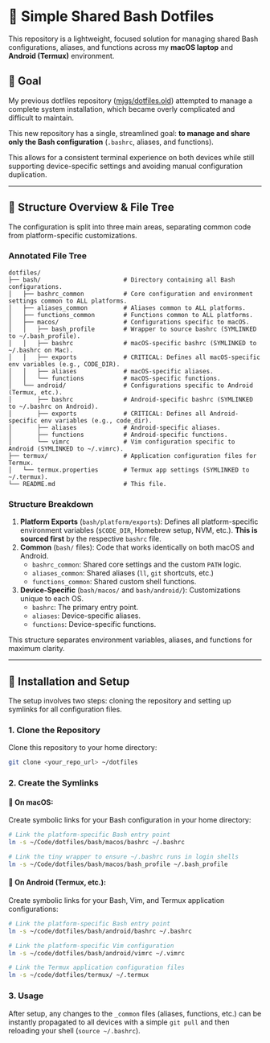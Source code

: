 # 🐚 Simple Shared Bash Dotfiles

This repository is a lightweight, focused solution for managing shared Bash configurations, aliases, and functions across my **macOS laptop** and **Android (Termux)** environment.

## 🎯 Goal

My previous dotfiles repository ([mjgs/dotfiles.old](https://github.com/mjgs/dotfiles.old)) attempted to manage a complete system installation, which became overly complicated and difficult to maintain.

This new repository has a single, streamlined goal: **to manage and share only the Bash configuration** (`.bashrc`, aliases, and functions).

This allows for a consistent terminal experience on both devices while still supporting device-specific settings and avoiding manual configuration duplication.

-----

## 📂 Structure Overview & File Tree

The configuration is split into three main areas, separating common code from platform-specific customizations.

### Annotated File Tree

```
dotfiles/
├── bash/                       # Directory containing all Bash configurations.
│   ├── bashrc_common           # Core configuration and environment settings common to ALL platforms.
│   ├── aliases_common          # Aliases common to ALL platforms.
│   ├── functions_common        # Functions common to ALL platforms.
│   ├── macos/                  # Configurations specific to macOS.
│   │   ├── bash_profile        # Wrapper to source bashrc (SYMLINKED to ~/.bash_profile).
│   │   ├── bashrc              # macOS-specific bashrc (SYMLINKED to ~/.bashrc on Mac).
│   │   ├── exports             # CRITICAL: Defines all macOS-specific env variables (e.g., CODE_DIR).
│   │   ├── aliases             # macOS-specific aliases.
│   │   └── functions           # macOS-specific functions.
│   └── android/                # Configurations specific to Android (Termux, etc.).
│       ├── bashrc              # Android-specific bashrc (SYMLINKED to ~/.bashrc on Android).
│       ├── exports             # CRITICAL: Defines all Android-specific env variables (e.g., code_dir).
│       ├── aliases             # Android-specific aliases.
│       ├── functions           # Android-specific functions.
│       └── vimrc               # Vim configuration specific to Android (SYMLINKED to ~/.vimrc).
├── termux/                     # Application configuration files for Termux.
│   └── termux.properties       # Termux app settings (SYMLINKED to ~/.termux).
└── README.md                   # This file.
```

### Structure Breakdown

1.  **Platform Exports** (`bash/platform/exports`): Defines all platform-specific environment variables (`$CODE_DIR`, Homebrew setup, NVM, etc.). **This is sourced first** by the respective `bashrc` file.
2.  **Common** (`bash/` files): Code that works identically on both macOS and Android.
      * `bashrc_common`: Shared core settings and the custom `PATH` logic.
      * `aliases_common`: Shared aliases (`ll`, `git` shortcuts, etc.)
      * `functions_common`: Shared custom shell functions.
3.  **Device-Specific** (`bash/macos/` and `bash/android/`): Customizations unique to each OS.
      * `bashrc`: The primary entry point.
      * `aliases`: Device-specific aliases.
      * `functions`: Device-specific functions.

This structure separates environment variables, aliases, and functions for maximum clarity.

-----

## 🚀 Installation and Setup

The setup involves two steps: cloning the repository and setting up symlinks for all configuration files.

### 1. Clone the Repository

Clone this repository to your home directory:

```bash
git clone <your_repo_url> ~/dotfiles
```

### 2. Create the Symlinks

#### 🍎 On macOS:

Create symbolic links for your Bash configuration in your home directory:

```bash
# Link the platform-specific Bash entry point
ln -s ~/Code/dotfiles/bash/macos/bashrc ~/.bashrc

# Link the tiny wrapper to ensure ~/.bashrc runs in login shells
ln -s ~/Code/dotfiles/bash/macos/bash_profile ~/.bash_profile
```

#### 🤖 On Android (Termux, etc.):

Create symbolic links for your Bash, Vim, and Termux application configurations:

```bash
# Link the platform-specific Bash entry point
ln -s ~/code/dotfiles/bash/android/bashrc ~/.bashrc

# Link the platform-specific Vim configuration
ln -s ~/code/dotfiles/bash/android/vimrc ~/.vimrc

# Link the Termux application configuration files
ln -s ~/code/dotfiles/termux/ ~/.termux
```

### 3. Usage

After setup, any changes to the `_common` files (aliases, functions, etc.) can be instantly propagated to all devices with a simple `git pull` and then reloading your shell (`source ~/.bashrc`).